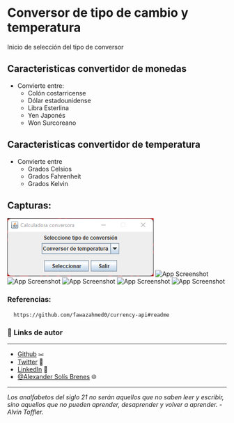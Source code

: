 # Conversor de tipo de cambio y temperatura

Inicio de selección del tipo de conversor

## Caracteristicas convertidor de monedas

- Convierte entre:
  - Colón costarricense
  - Dólar estadounidense
  - Libra Esterlina
  - Yen Japonés
  - Won Surcoreano

## Caracteristicas convertidor de temperatura

- Convierte entre
    - Grados Celsios
    - Grados Fahrenheit
    - Grados Kelvin

## Capturas:
![App Screenshot](https://raw.githubusercontent.com/Breakingsoft/challenge02-conversor-java-alura-oracle-one/main/example-img/01.png)
![App Screenshot](https://github.com/Breakingsoft/challenge02-conversor-java-alura-oracle-one/blob/main/example-img/02.jpg)
![App Screenshot](https://github.com/Breakingsoft/challenge02-conversor-java-alura-oracle-one/blob/main/example-img/03.jpg)
![App Screenshot](https://github.com/Breakingsoft/challenge02-conversor-java-alura-oracle-one/blob/main/example-img/04.jpg)
![App Screenshot](https://github.com/Breakingsoft/challenge02-conversor-java-alura-oracle-one/blob/main/example-img/05.jpg)
![App Screenshot](https://github.com/Breakingsoft/challenge02-conversor-java-alura-oracle-one/blob/main/example-img/06.jpg)

### Referencias:
      https://github.com/fawazahmed0/currency-api#readme

### 🔗 Links de autor
***
- [Github](https://github.com/Alexander-Solis-Brenes) ⫘
- [Twitter](https://twitter.com/nwmon15) 🦜
- [LinkedIn](https://www.linkedin.com/in/alexandersolisbrenes/) 💼
- [@Alexander Solís Brenes](breakingsoft.github.io/portfolio) 🌐
***  

*Los analfabetos del siglo 21 no serán aquellos que no saben leer y escribir, sino aquellos que no pueden aprender, desaprender y volver a aprender. - Alvin Toffler.*

